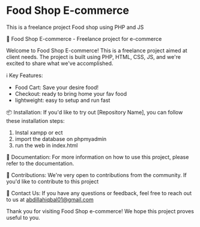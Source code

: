 # Food Shop E-commerce
This is a freelance project Food shop using PHP and JS

🚀 Food Shop E-commerce - Freelance project for e-commerce

Welcome to Food Shop E-commerce! This is a freelance project aimed at client needs. The project is built using PHP, HTML, CSS, JS, and we're excited to share what we've accomplished.

ℹ️ Key Features:
- Food Cart: Save your desire food!
- Checkout: ready to bring home your fav food
- lightweight: easy to setup and run fast

📦 Installation:
If you'd like to try out [Repository Name], you can follow these installation steps:

1. Instal xampp or ect
2. import the database on phpmyadmin
3. run the web in index.html

📄 Documentation:
For more information on how to use this project, please refer to the documentation.

🙏 Contributions:
We're very open to contributions from the community. If you'd like to contribute to this project

📧 Contact Us:
If you have any questions or feedback, feel free to reach out to us at abdillahiqbal01@gmail.com

Thank you for visiting Food Shop e-commerce! We hope this project proves useful to you.
